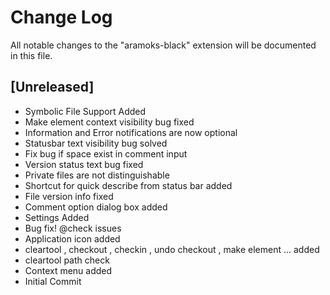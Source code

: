 # Change Log

All notable changes to the "aramoks-black" extension will be documented in this file.

## [Unreleased]

- Symbolic File Support Added
- Make element context visibility bug fixed
- Information and Error notifications are now optional
- Statusbar text visibility bug solved
- Fix bug if space exist in comment input
- Version status text bug fixed
- Private files are not distinguishable
- Shortcut for quick describe from status bar added
- File version info fixed
- Comment option dialog box added
- Settings Added
- Bug fix! @check issues
- Application icon added
- cleartool , checkout , checkin , undo checkout , make element ... added
- cleartool path check
- Context menu added
- Initial Commit
